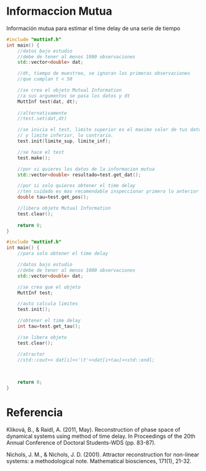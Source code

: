 # Informaccion Mutua
Información mutua para estimar el time delay de una serie de tiempo

```cpp
#include "muttinf.h"
int main() {
    //datos bajo estudio
    //debe de tener al menos 1000 observaciones
    std::vector<double> dat; 

    //dt, tiempo de muestreo, se ignoran los primeras observaciones 
    //que cumplan t < 50   

    //se crea el objeto Mutual Information
    //a sus argumentos se pasa los datos y dt
    MuttInf test(dat, dt);
    
    //alternativamente
    //test.set(dat,dt)     

    //se inicia el test, limite superior es el maximo valor de tus datos
    // y limite inferior, lo contrario.
    test.init(limite_sup, limite_inf);

    //se hace el test
    test.make();

    //por si quieres los datos de la informacion mutua
    std::vector<double> resultado=test.get_dat();

    //por si solo quieres obtener el time delay
    //ten cuidado es mas recomendable inspeccionar primero lo anterior
    double tau=test.get_pos();

    //libera objeto Mutual Information
    test.clear();
    
    return 0;
}
```

```cpp
#include "muttinf.h"
int main() {
    //para solo obtener el time delay

    //datos bajo estudio
    //debe de tener al menos 1000 observaciones 
    std::vector<double> dat; 

    //se crea que el objeto
    MuttInf test;

    //auto calcula limites
    test.init();

    //obtener el time delay
    int tau=test.get_tau();

    //se libera objeto
    test.clear();

    //atractor
    //std::cout<< dat[i]<<'\t'<<dat[i+tau]<<std::endl;

    
    
    return 0;
}
```

# Referencia
Kliková, B., & Raidl, A. (2011, May). Reconstruction of phase space of dynamical systems using method of time delay. In Proceedings of the 20th Annual Conference of Doctoral Students-WDS (pp. 83-87).

Nichols, J. M., & Nichols, J. D. (2001). Attractor reconstruction for non-linear systems: a methodological note. Mathematical biosciences, 171(1), 21-32.